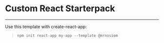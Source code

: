 # Custom React Starterpack
----
Use this template with create-react-app:
> `npm init react-app my-app --template @mrnosiom`